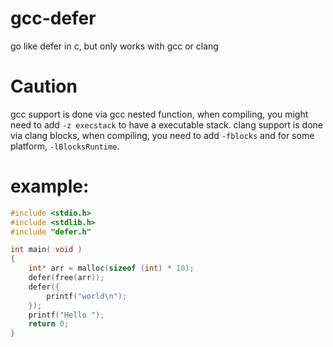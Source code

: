 # gcc-defer
go like defer in c, but only works with gcc or clang

# Caution
gcc support is done via gcc nested function, when compiling, you might need to add `-z execstack` to have a executable stack. 
clang support is done via clang blocks, when compiling, you need to add `-fblocks` and for some platform, `-lBlocksRuntime`. 


# example:
```c
#include <stdio.h>
#include <stdlib.h>
#include "defer.h"

int main( void )
{
    int* arr = malloc(sizeof (int) * 10);
    defer(free(arr));
    defer({
        printf("world\n");
    });
    printf("Hello ");
    return 0;
}
```
